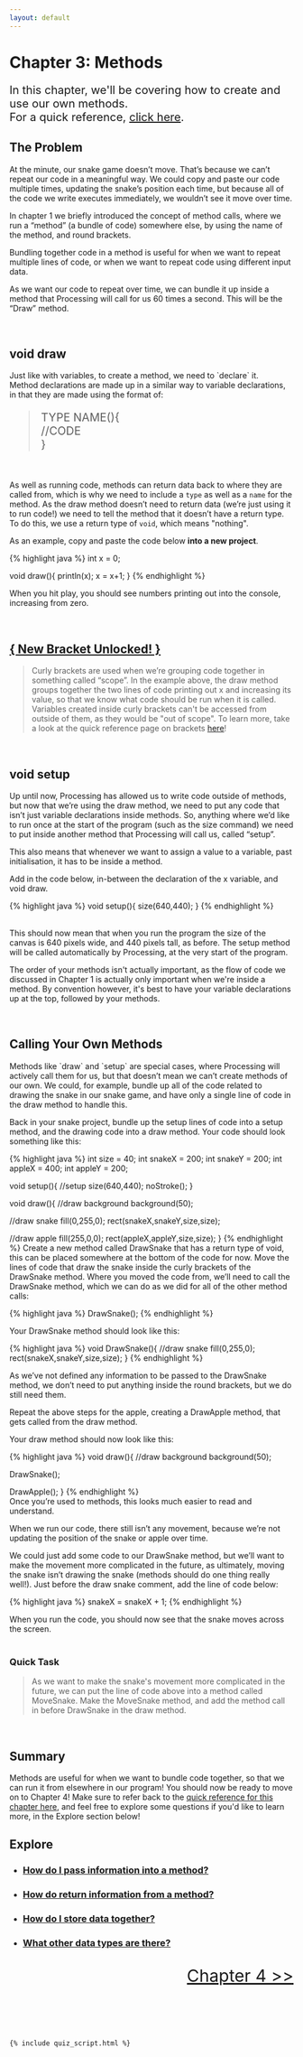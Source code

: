 ```yaml
---
layout: default
---
```


<h1>Chapter 3: Methods</h1>
<p style="font-size:20px">
In this chapter, we'll be covering how to create and use our own methods.
<br>
For a quick reference, <a href="../QuickReference/methods">click here</a>.
<br>



<h2>The Problem</h2>
At the minute, our snake game doesn’t move. That’s because we can’t repeat our code in a meaningful way. We could copy and paste our code multiple times, updating the snake’s position each time, but because all of the code we write executes immediately, we wouldn’t see it move over time.<br>

In chapter 1 we briefly introduced the concept of method calls, where we run a “method” (a bundle of code) somewhere else, by using the name of the method, and round brackets.<br>

Bundling together code in a method is useful for when we want to repeat multiple lines of code, or when we want to repeat code using different input data.<br>

As we want our code to repeat over time, we can bundle it up inside a method that Processing will call for us 60 times a second. This will be the “Draw” method.<br>


<br>
<h2 id="void_draw">void draw</h2>
Just like with variables, to create a method, we need to `declare` it.
<br>
Method declarations are made up in a similar way to variable declarations, in that they are made using the format of:
<blockquote style="font-size:20px">
TYPE NAME(){<br>
    //CODE<br>
}
</blockquote><br>

As well as running code, methods can return data back to where they are called from, which is why we need to include a `type` as well as a `name` for the method. 
As the draw method doesn’t need to return data (we’re just using it to run code!) we need to tell the method that it doesn’t have a return type. To do this, we use a return type of `void`, which means "nothing".
<br>


As an example, copy and paste the code below <b>into a new project</b>.
<br>

{% highlight java %}
int x = 0;

void draw(){
  println(x);
  x = x+1;
}
{% endhighlight %}

When you hit play, you should see numbers printing out into the console, increasing from zero.
<br>

<br>
<h2><a href="../Extras/Brackets">{ New Bracket Unlocked! }</a></h2>
<blockquote>
Curly brackets are used when we’re grouping code together in something called “scope”. In the example above, the draw method groups together the two lines of code printing out x and increasing its value, so that we know what code should be run when it is called. Variables created inside curly brackets can't be accessed from outside of them, as they would be "out of scope".
To learn more, take a look at the quick reference page on brackets <a href="../Extras/Brackets">here</a>!
</blockquote>

<br>
<h2  id="void_setup">void setup</h2>
Up until now, Processing has allowed us to write code outside of methods, but now that we’re using the draw method, we need to put any code that isn’t just variable declarations inside methods. So, anything where we’d like to run once at the start of the program (such as the size command) we need to put inside another method that Processing will call us, called “setup”.
<br>


This also means that whenever we want to assign a value to a variable, past initialisation, it has to be inside a method.
<br>


Add in the code below, in-between the declaration of the x variable, and void draw.
<br>

{% highlight java %}
void setup(){
  size(640,440);
}
{% endhighlight %}

<br>
This should now mean that when you run the program the size of the canvas is 640 pixels wide, and 440 pixels tall, as before.
The setup method will be called automatically by Processing, at the very start of the program.
<br>

The order of your methods isn't actually important, as the flow of code we discussed in Chapter 1 is actually only important when we're inside a method. By convention however, it's best to have your variable declarations up at the top, followed by your methods.
<br>

<br>
<h2 id="calling_your_own_methods">Calling Your Own Methods</h2>
Methods like `draw` and `setup` are special cases, where Processing will actively call them for us, but that doesn’t mean we can’t create methods of our own. We could, for example, bundle up all of the code related to drawing the snake in our snake game, and have only a single line of code in the draw method to handle this.<br>


Back in your snake project, bundle up the setup lines of code into a setup method, and the drawing code into a draw method. Your code should look something like this:

{% highlight java %}
int size = 40;
int snakeX = 200;
int snakeY = 200;
int appleX = 400;
int appleY = 200;

void setup(){
  //setup
  size(640,440);
  noStroke();
}

void draw(){
  //draw background
  background(50);
  
  //draw snake
  fill(0,255,0);
  rect(snakeX,snakeY,size,size);
  
  //draw apple
  fill(255,0,0);
  rect(appleX,appleY,size,size);
}
{% endhighlight %}
Create a new method called DrawSnake that has a return type of void, this can be placed somewhere at the bottom of the code for now. Move the lines of code that draw the snake inside the curly brackets of the DrawSnake method. Where you moved the code from, we’ll need to call the DrawSnake method, which we can do as we did for all of the other method calls:

{% highlight java %}
DrawSnake();
{% endhighlight %}
<br>

Your DrawSnake method should look like this:

{% highlight java %}
void DrawSnake(){
  //draw snake
  fill(0,255,0);
  rect(snakeX,snakeY,size,size);
}
{% endhighlight %}
<br>

As we’ve not defined any information to be passed to the DrawSnake method, we don’t need to put anything inside the round brackets, but we do still need them.
<br>

Repeat the above steps for the apple, creating a DrawApple method, that gets called from the draw method.
<br>

Your draw method should now look like this:<br>

{% highlight java %}
void draw(){
  //draw background
  background(50);
  
  DrawSnake();

  DrawApple();
}
{% endhighlight %}
<br>
Once you’re used to methods, this looks much easier to read and understand.
<br>

When we run our code, there still isn’t any movement, because we’re not updating the position of the snake or apple over time.
<br>

We could just add some code to our DrawSnake method, but we’ll want to make the movement more complicated in the future, as ultimately, moving the snake isn’t drawing the snake (methods should do one thing really well!).
Just before the draw snake comment, add the line of code below:<br>

{% highlight java %}
snakeX = snakeX + 1;
{% endhighlight %}

When you run the code, you should now see that the snake moves across the screen.
<br>
<br>
<h3>Quick Task</h3>
<blockquote>
As we want to make the snake's movement more complicated in the future, we can put the line of code above into a method called MoveSnake. Make the MoveSnake method, and add the method call in before DrawSnake in the draw method.

</blockquote>

<br>
<h2>Summary</h2>
Methods are useful for when we want to bundle code together, so that we can run it from elsewhere in our program! You should now be ready to move on to Chapter 4! Make sure to refer back to the <a href="../QuickReference/methods">quick reference for this chapter here</a>, and feel free to explore some questions if you'd like to learn more, in the Explore section below!


<br>
<h2>Explore</h2>
<ul>
    <li><h3><a href="../Extras/Parameter_Passing">How do I pass information into a method?</a></h3></li>
    <li><h3><a href="../Extras/Functions">How do return information from a method?</a></h3></li>
    <li><h3><a href="./Classes">How do I store data together?</a></h3></li>
    <li><h3><a href="../Extras/Data_Types">What other data types are there?</a></h3></li>
</ul>

<p style="font-size: 30px; text-align: right;"><a href="./classes">Chapter 4 >></a></p>

<br>
<br>
<br>

	{% include quiz_script.html %}